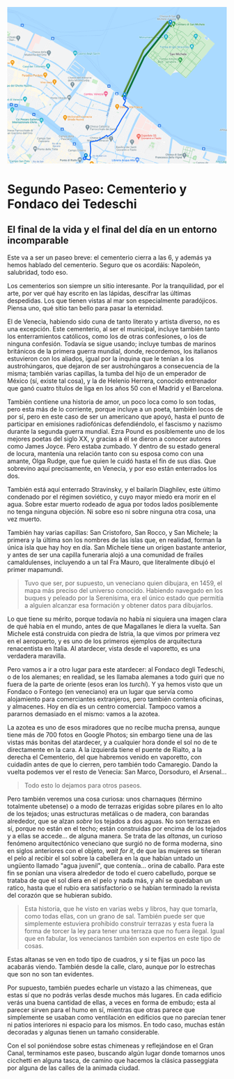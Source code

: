 ![Cementerio de San Michele y Fondaco](img/paseo-2.png)

# Segundo Paseo: Cementerio y Fondaco dei Tedeschi
## El final de la vida y el final del día en un entorno incomparable

Este va a ser un paseo breve: el cementerio cierra a las 6, y además
ya hemos hablado del cementerio. Seguro que os acordáis: Napoleón,
salubridad, todo eso.

Los cementerios son siempre un sitio interesante. Por la tranquilidad,
por el arte, por ver qué hay escrito en las lápidas, descifrar las
últimas despedidas. Los que tienen vistas al mar son especialmente
paradójicos. Piensa uno, qué sitio tan bello para pasar la eternidad.

El de Venecia, habiendo sido cuna de tanto literato y artista diverso,
no es una excepción. Este cementerio, al ser el municipal, incluye
también tanto los enterramientos católicos, como los de otras
confesiones, o los de ninguna confesión. Todavía se sigue usando;
incluye tumbas de marinos británicos de la primera guerra mundial,
donde, recordemos, los italianos estuvieron con los aliados, igual por
la inquina que le tenían a los austrohúngaros, que dejaron de ser
austrohúngaros a consecuencia de la misma; también varias capillas, la
tumba del hijo de un emperador de México (sí, existe tal cosa), y la
de Helenio Herrera, conocido entrenador que ganó cuatro títulos de
liga en los años 50 con el Madrid y el Barcelona.

También contiene una historia de amor, un poco loca como lo son
todas, pero esta más de lo corriente, porque incluye a un poeta,
también locos de por sí, pero en este caso de ser un americano que
apoyó, hasta el punto de participar en emisiones radiofónicas
defendiéndolo, el fascismo y nazismo durante la segunda guerra
mundial. Ezra Pound es posiblemente uno de los mejores poetas del
siglo XX, y gracias a él se dieron a conocer autores como James
Joyce. Pero estaba zumbado. Y dentro de su estado general de locura,
mantenía una relación tanto con su esposa como con una amante, Olga
Rudge, que fue quien le cuidó hasta el fin de sus días. Que sobrevino
aquí precisamente, en Venecia, y por eso están enterrados los dos.

También está aquí enterrado Stravinsky, y el bailarín Diaghilev, este
último condenado por el régimen soviético, y cuyo mayor miedo era
morir en el agua. Sobre estar muerto rodeado de agua por todos lados
posiblemente no tenga ninguna objeción. Ni sobre eso ni sobre ninguna
otra cosa, una vez muerto.

También hay varias capillas: San Cristoforo, San Rocco, y San Michele; la
primera y la última son los nombres de las islas que, en realidad, forman la
única isla que hay hoy en día. San Michele tiene un origen bastante anterior, y antes de
ser una capilla funeraria alojó a una comunidad de frailes camaldulenses,
incluyendo a un tal Fra Mauro, que literalmente dibujó el primer mapamundi.

> Tuvo que ser, por supuesto, un veneciano quien dibujara, en 1459, el mapa más
> preciso del universo conocido. Habiendo navegado en los buques y peleado por
> la Serenísima, era el único estado que permitía a alguien alcanzar esa
> formación y obtener datos para dibujarlos.

Lo que tiene su mérito, porque todavía no había ni siquiera una imagen clara de
qué había en el mundo, antes de que Magallanes le diera la vuelta. San Michele
está construida con piedra de Istria, la que vimos por primera vez en el
aeropuerto, y es uno de los primeros ejemplos de arquitectura renacentista en
Italia. Al atardecer, vista desde el vaporetto, es una verdadera maravilla.

Pero vamos a ir a otro lugar para este atardecer: al Fondaco degli Tedeschi, o
de los alemanes; en realidad, se les llamaba alemanes a todo guiri que no fuera
de la parte de oriente (esos eran los *turchi*). Y ya hemos visto que un Fondaco
o Fontego (en veneciano) era un lugar que servía como alojamiento para
comerciantes extranjeros, pero también contenía oficinas, y almacenes. Hoy en
día es un centro comercial. Tampoco vamos a pararnos demasiado en el mismo:
vamos a la azotea.

La azotea es uno de esos miradores que no recibe mucha prensa, aunque tiene más
de 700 fotos en Google Photos; sin embargo
tiene una de las vistas más bonitas del atardecer, y a cualquier hora donde el
sol no de te directamente en la cara. A la izquierda tiene el puente de Rialto,
a la derecha el Cementerio, del que habremos venido en vaporetto, con cuidadín
antes de que lo cierren, pero también todo Camaregio. Dando la vuelta podemos
ver el resto de Venecia: San Marco, Dorsoduro, el Arsenal...

> Todo esto lo dejamos para otros paseos.

Pero también veremos una cosa curiosa: unos charnaques (término totalmente
ubetense) o a modo de terrazas erigidas sobre pilares en lo alto de los
tejados; unas estructuras metálicas o de madera, con barandas alrededor, que se
alzan *sobre* los tejados a dos aguas. No son terrazas en sí, porque no están en
el techo; están construidas por encima de los tejados y a ellas se accede... de
alguna manera. Se trata de las
*altanas*, un curioso fenómeno arquitectónico veneciano que surgió no de forma moderna, sino en
siglos anteriores con el objeto, *wait for it*, de que las mujeres se tiñeran el
pelo al recibir el sol sobre la cabellera en la que habían untado un ungüento
llamado "agua juvenil", que contenía... orina de caballo. Para este fin se
ponían una visera alrededor de todo el cuero cabelludo, porque se trataba de que
el sol diera en el pelo y nada más, y ahí se quedaban un ratico, hasta que el
rubio era satisfactorio o se habían terminado la revista del corazón que se
hubieran subido.

> Esta historia, que he visto en varias webs y libros, hay que tomarla, como
> todas ellas, con un grano de sal. También puede ser que simplemente estuviera
> prohibido construir terrazas y esta fuera la forma de torcer la ley para tener
> una terraza que no fuera ilegal. Igual que en fabular, los venecianos también
> son expertos en este tipo de cosas.

Estas altanas se ven en todo tipo de cuadros, y si te fijas un poco las acabarás
viendo. También desde la calle, claro, aunque por lo estrechas que son no son
tan evidentes.

Por supuesto, también puedes echarle un vistazo a las chimeneas, que estas sí
que no podrás verlas desde muchos más lugares. En cada edificio verás una buena
cantidad de ellas, a veces en forma de embudo; esta al parecer sirven para el
humo en sí, mientras que otras parece que simplemente se usaban como ventilación
en edificios que no parecían tener ni patios interiores ni espacio para los
mismos. En todo caso, muchas están decoradas y algunas tienen un tamaño
considerable.

Con el sol poniéndose sobre estas chimeneas y reflejándose en el Gran Canal,
terminamos este paseo, buscando algún lugar donde tomarnos unos cicchetti en
alguna tasca, de camino que hacemos la clásica passeggiata por alguna de las
calles de la animada ciudad.





